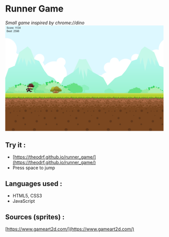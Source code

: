 # Runner Game
*Small game inspired by chrome://dino*
![Runner Game](https://raw.githubusercontent.com/theodrf/runner_game/master/img/screenshot.png)

## Try it :
+ [https://theodrf.github.io/runner_game/](https://theodrf.github.io/runner_game/)
+ Press space to jump

## Languages used :
+ HTML5, CSS3
+ JavaScript

## Sources (sprites) :
[https://www.gameart2d.com/](https://www.gameart2d.com/)
